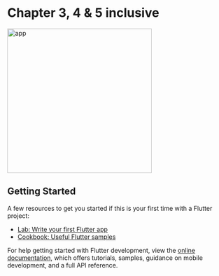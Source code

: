# Chapter 3, 4 & 5 inclusive

<img src="assets/app.gif" alt="app" width="330"/>

## Getting Started

A few resources to get you started if this is your first time with a Flutter project:

- [Lab: Write your first Flutter app](https://docs.flutter.dev/get-started/codelab)
- [Cookbook: Useful Flutter samples](https://docs.flutter.dev/cookbook)

For help getting started with Flutter development, view the
[online documentation](https://docs.flutter.dev/), which offers tutorials,
samples, guidance on mobile development, and a full API reference.

